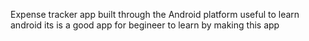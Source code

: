 Expense tracker app built through the Android platform useful to learn android its is a good app for begineer to learn by making this app
